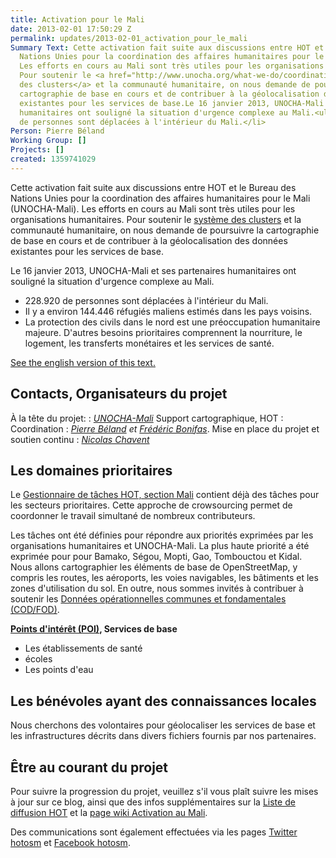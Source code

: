 ```yaml
---
title: Activation pour le Mali
date: 2013-02-01 17:50:29 Z
permalink: updates/2013-02-01_activation_pour_le_mali
Summary Text: Cette activation fait suite aux discussions entre HOT et le Bureau des
  Nations Unies pour la coordination des affaires humanitaires pour le Mali (UNOCHA-Mali).
  Les efforts en cours au Mali sont très utiles pour les organisations humanitaires.
  Pour soutenir le <a href="http://www.unocha.org/what-we-do/coordination-tools/cluster-coordination">système
  des clusters</a> et la communauté humanitaire, on nous demande de poursuivre la
  cartographie de base en cours et de contribuer à la géolocalisation des données
  existantes pour les services de base.Le 16 janvier 2013, UNOCHA-Mali et ses partenaires
  humanitaires ont souligné la situation d'urgence complexe au Mali.<ul><li>228.920
  de personnes sont déplacées à l'intérieur du Mali.</li>
Person: Pierre Béland
Working Group: []
Projects: []
created: 1359741029
---
```


Cette activation fait suite aux discussions entre HOT et le Bureau des Nations Unies pour la coordination des affaires humanitaires pour le Mali (UNOCHA-Mali). Les efforts en cours au Mali sont très utiles pour les organisations humanitaires. Pour soutenir le <a href="http://www.unocha.org/what-we-do/coordination-tools/cluster-coordination">système des clusters</a> et la communauté humanitaire, on nous demande de poursuivre la cartographie de base en cours et de contribuer à la géolocalisation des données existantes pour les services de base.

Le 16 janvier 2013, UNOCHA-Mali et ses partenaires humanitaires ont souligné la situation d'urgence complexe au Mali.
<ul>
<li>228.920 de personnes sont déplacées à l'intérieur du Mali.
</li>
<li>Il y a environ 144.446 réfugiés maliens estimés dans les pays voisins.
</li>
<li>La protection des civils dans le nord est une préoccupation humanitaire majeure. D'autres besoins prioritaires comprennent la nourriture, le logement, les transferts monétaires et les services de santé.</li>
</ul>

<a href="http://hot.openstreetmap.org/updates/2013-02-01_mali_activation">See the english version of this text.</a>


<h2>Contacts, Organisateurs du projet</h2>

À la tête du projet: : <em><a href="mailto:ochamali@un.org">UNOCHA-Mali</a></em>
Support cartographique, HOT : 
Coordination : <em><a href="mailto:pierre.beland@hotosm.org">Pierre Béland</a> et <a href="mailto:Frederic.Bonifas@hotosm.org">Frédéric Bonifas</a></em>.
Mise en place du projet et soutien continu : <em><a href="mailto:Nicolas.Chavent@hotosm.org">Nicolas Chavent</a></em>

<h2>Les domaines prioritaires</h2>
Le <a href="http://tasks.hotosm.org/#all/Mali">Gestionnaire de tâches HOT, section Mali</a> contient déjà des tâches pour les secteurs prioritaires. Cette approche de crowsourcing permet de coordonner le travail simultané de nombreux contributeurs. 

Les tâches ont été définies pour répondre aux priorités exprimées par les organisations humanitaires et UNOCHA-Mali. La plus haute priorité a été exprimée pour pour Bamako, Ségou, Mopti, Gao, Tombouctou et Kidal. Nous allons cartographier les éléments de base de OpenStreetMap, y compris les routes, les aéroports, les voies navigables, les bâtiments et les zones d'utilisation du sol. En outre, nous sommes invités à contribuer à soutenir les <a href="http://cod.humanitarianresponse.info/fr/propos-des-donn%C3%A9es-op%C3%A9rationnelles-communes-et-fondamentales">Données opérationnelles communes et fondamentales (COD/FOD)</a>.

<b><a href="http://fr.wikipedia.org/wiki/Point_of_interest">Points d'intérêt (POI)</a>, Services de base</b>
<ul>
<li>Les établissements de santé</li>
<li>écoles</li>
<li>Les points d'eau</li>
</ul>

<h2>Les bénévoles ayant des connaissances locales</h2>
Nous cherchons des volontaires pour géolocaliser les services de base et les infrastructures décrits dans divers fichiers fournis par nos partenaires.

<h2>Être au courant du projet</h2>
Pour suivre la progression du projet, veuillez s'il vous plaît suivre les mises à jour sur ce blog, ainsi que des infos supplémentaires sur la <a href= 'http://lists.openstreetmap.org/listinfo/hot'>Liste de diffusion HOT</a>  et la <a href= 'http://wiki.openstreetmap.org/wiki/2012_Mali_Crisis'>page wiki Activation au Mali</a>.

Des communications sont également effectuées via les pages <a href= 'http://twitter.com/hotosm'>Twitter hotosm</a> et <a href= 'http://www.facebook.com/hotosm'>Facebook hotosm</a>.
